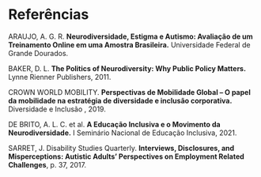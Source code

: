 # Referências

ARAUJO, A. G. R. **Neurodiversidade, Estigma e Autismo: Avaliação de um Treinamento Online em uma Amostra Brasileira.** Universidade Federal de Grande Dourados.

BAKER, D. L. **The Politics of Neurodiversity: Why Public Policy Matters.** Lynne Rienner Publishers, 2011.

CROWN WORLD MOBILITY. **Perspectivas de Mobilidade Global – O papel da mobilidade na estratégia de diversidade e inclusão corporativa.** Diversidade e Inclusão , 2019. 

DE BRITO, A. L. C. et al. **A Educação Inclusiva e o Movimento da Neurodiversidade.** I Seminário Nacional de Educação Inclusiva, 2021.

SARRET, J. Disability Studies Quarterly. **Interviews, Disclosures, and Misperceptions: Autistic Adults’ Perspectives on Employment Related Challenges**, p. 37, 2017.

